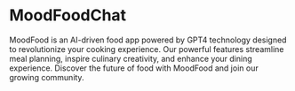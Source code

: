 # MoodFoodChat
 MoodFood is an AI-driven food app powered by GPT4 technology designed to revolutionize your cooking experience. Our powerful features streamline meal planning, inspire culinary creativity, and enhance your dining experience. Discover the future of food with MoodFood and join our growing community.
